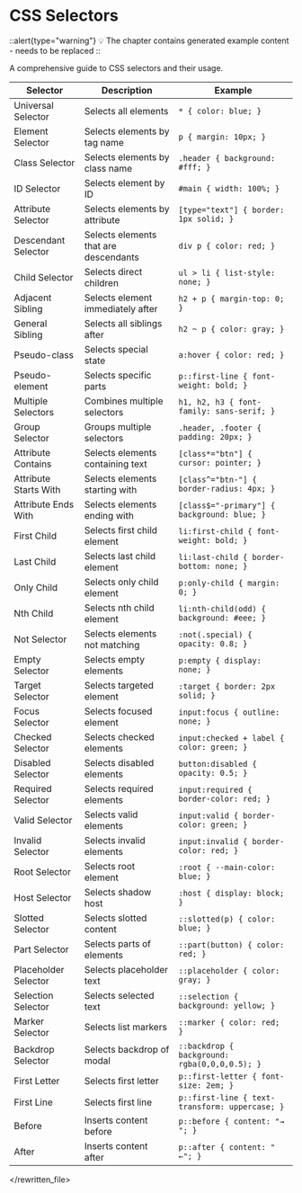 # CSS Selectors

::alert{type="warning"}
💡 The chapter contains generated example content - needs to be replaced
:: 

A comprehensive guide to CSS selectors and their usage.

| Selector | Description | Example |
|----------|-------------|---------|
| Universal Selector | Selects all elements | `* { color: blue; }` |
| Element Selector | Selects elements by tag name | `p { margin: 10px; }` |
| Class Selector | Selects elements by class name | `.header { background: #fff; }` |
| ID Selector | Selects element by ID | `#main { width: 100%; }` |
| Attribute Selector | Selects elements by attribute | `[type="text"] { border: 1px solid; }` |
| Descendant Selector | Selects elements that are descendants | `div p { color: red; }` |
| Child Selector | Selects direct children | `ul > li { list-style: none; }` |
| Adjacent Sibling | Selects element immediately after | `h2 + p { margin-top: 0; }` |
| General Sibling | Selects all siblings after | `h2 ~ p { color: gray; }` |
| Pseudo-class | Selects special state | `a:hover { color: red; }` |
| Pseudo-element | Selects specific parts | `p::first-line { font-weight: bold; }` |
| Multiple Selectors | Combines multiple selectors | `h1, h2, h3 { font-family: sans-serif; }` |
| Group Selector | Groups multiple selectors | `.header, .footer { padding: 20px; }` |
| Attribute Contains | Selects elements containing text | `[class*="btn"] { cursor: pointer; }` |
| Attribute Starts With | Selects elements starting with | `[class^="btn-"] { border-radius: 4px; }` |
| Attribute Ends With | Selects elements ending with | `[class$="-primary"] { background: blue; }` |
| First Child | Selects first child element | `li:first-child { font-weight: bold; }` |
| Last Child | Selects last child element | `li:last-child { border-bottom: none; }` |
| Only Child | Selects only child element | `p:only-child { margin: 0; }` |
| Nth Child | Selects nth child element | `li:nth-child(odd) { background: #eee; }` |
| Not Selector | Selects elements not matching | `:not(.special) { opacity: 0.8; }` |
| Empty Selector | Selects empty elements | `p:empty { display: none; }` |
| Target Selector | Selects targeted element | `:target { border: 2px solid; }` |
| Focus Selector | Selects focused element | `input:focus { outline: none; }` |
| Checked Selector | Selects checked elements | `input:checked + label { color: green; }` |
| Disabled Selector | Selects disabled elements | `button:disabled { opacity: 0.5; }` |
| Required Selector | Selects required elements | `input:required { border-color: red; }` |
| Valid Selector | Selects valid elements | `input:valid { border-color: green; }` |
| Invalid Selector | Selects invalid elements | `input:invalid { border-color: red; }` |
| Root Selector | Selects root element | `:root { --main-color: blue; }` |
| Host Selector | Selects shadow host | `:host { display: block; }` |
| Slotted Selector | Selects slotted content | `::slotted(p) { color: blue; }` |
| Part Selector | Selects parts of elements | `::part(button) { color: red; }` |
| Placeholder Selector | Selects placeholder text | `::placeholder { color: gray; }` |
| Selection Selector | Selects selected text | `::selection { background: yellow; }` |
| Marker Selector | Selects list markers | `::marker { color: red; }` |
| Backdrop Selector | Selects backdrop of modal | `::backdrop { background: rgba(0,0,0,0.5); }` |
| First Letter | Selects first letter | `p::first-letter { font-size: 2em; }` |
| First Line | Selects first line | `p::first-line { text-transform: uppercase; }` |
| Before | Inserts content before | `p::before { content: "→ "; }` |
| After | Inserts content after | `p::after { content: " ←"; }` |
</rewritten_file> 